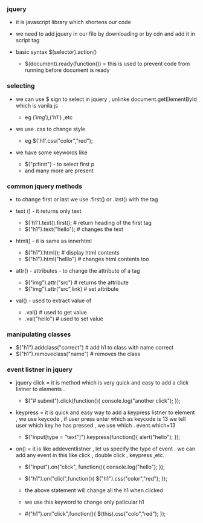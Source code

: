 ### jquery
- it is javascript library which shortens our code 
- we need to  add jquery in our file by downloading or by cdn and add it in script tag
- basic syntax $(selector).action()

    - $(document).ready(function())  = this is used to prevent code from running before document is ready 
### selecting
- we can use $ sign to select in jquery , unlinke document.getElementById which is vanila js 

    - eg $('img'),$('h1') ,etc
- we use .css to change style 
    - eg $('h1'.css("color","red");
- we have some keywords like 
    - $("p:first") - to select first p
    - and many more are present

### common jquery methods 
- to change first or last we use .first() or .last() with the tag
- text () - it returns only text
    - $('h1').text().first(); # return heading of the first tag
    - $("h1").text("hello"); # changes the text

- html() - it is same as innerhtml 
    - $("h1").html(); # display html contents
    - $("h1").html("helllo") # changes html contents too

- attr() - attributes  - to change the attribute of a tag
    - $("img").attr("src")  # returns the attribute
    - $("img").attr("src",link)  # set attribute 

- val() - used to extract value of 
    - .val() # used to get value
    - .val("hello") # used to set value

### manipulating classes

- $("h1").addclass("correct") # add h1 to class with name correct
- $("h1").removeclass("name") # removes the class

### event listner in jquery
- jquery click = it is method which is very quick and easy to add a click listner to elements .
    - $("# submit").click(function(){
        console.log("another click");
    });

- keypress = it is quick and easy way to add a keypress listner to element , we use keycode , if user press enter which as keycode is 13 we tell user which key he has pressed , we use which . event.which=13
    - $("input[type = "text"]").keypress(function(){
        alert("hello");
    });

- on() = it is like addeventlistner , let us specify the type of event . we can add any event in this like click , double click , keypress ,etc.
    - $("input").on("click", function(){
        console.log("hello");
    });

    - $("h1").on("clicl",function(){
        $("h1").css("color","red");
    }); 
    - the above statement will change all the h1 when clicked
    - we use this keyword to change only paticular h1 
    - #("h1").on("click",function(){
        $(this).css("colo","red");
    });


    